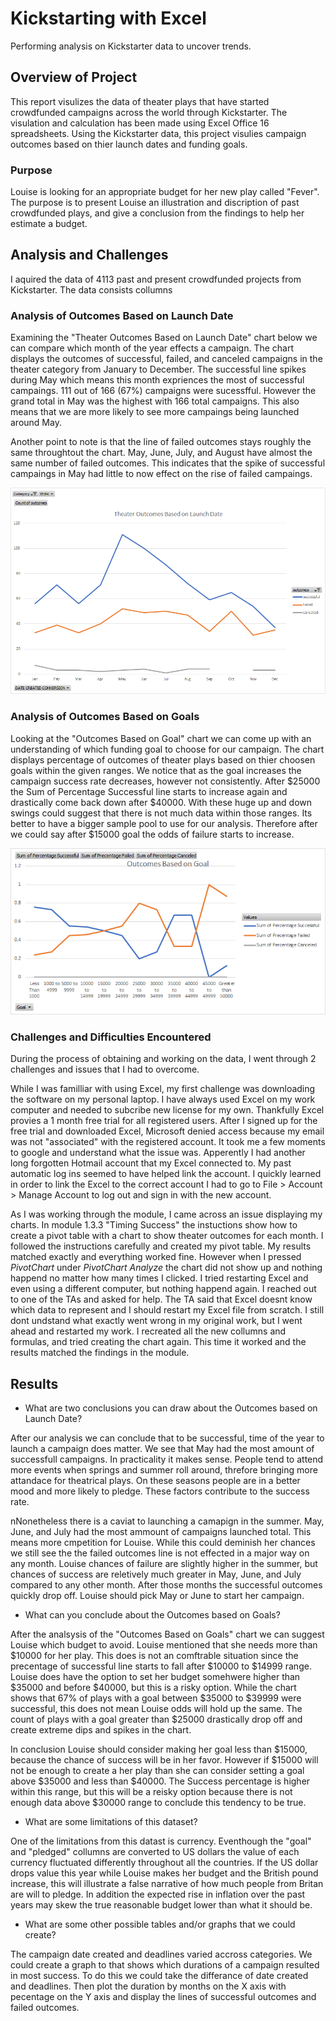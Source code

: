 
# Kickstarting with Excel
Performing analysis on Kickstarter data to uncover trends.

## Overview of Project
This report visulizes the data of theater plays that have started crowdfunded campaigns across the world through Kickstarter. The visulation and calculation has been made using Excel Office 16 spreadsheets. Using the Kickstarter data, this project visulies campaign outcomes based on thier launch dates and funding goals. 

### Purpose
Louise is looking for an appropriate budget for her new play called "Fever". The purpose is to present Louise an illustration and discription of past crowdfunded plays, and give a conclusion from the findings to help her estimate a budget. 

## Analysis and Challenges


I aquired the data of 4113 past and present crowdfunded projects from Kickstarter. The data consists collumns     




### Analysis of Outcomes Based on Launch Date

Examining the "Theater Outcomes Based on Launch Date" chart below we can compare which month of the year effects a campaign. The chart displays the outcomes of successful, failed, and canceled campaigns in the theater category from January to December. The successful line spikes during May which means this month expriences the most of successful campaings. 111 out of 166 (67%) campaigns were sucessfful. However the grand total in May was the highest with 166 total campaigns. This also means that we are more likely to see more campaings being launched around May.

Another point to note is that the line of failed outcomes stays roughly the same throughtout the chart. May, June, July, and August have almost the same number of failed outcomes. This indicates that the spike of successful campaings in May had little to now effect on the rise of failed campaings. 

![Theater_Outcomes_vs_Launch_Date](https://github.com/XSR700/kickstarter-analysis/blob/main/Theater_Outcomes_vs_Launch_Date.png)


### Analysis of Outcomes Based on Goals

Looking at the "Outcomes Based on Goal" chart we can come up with an understanding of which funding goal to choose for our campaign. The chart displays percentage of outcomes of theater plays based on thier choosen goals within the given ranges. We notice that as the goal increases the campaign success rate decreases, however not consistently. After $25000 the Sum of Percentage Successful line starts to increase again and drastically come back down after $40000. With these huge up and down swings could suggest that there is not much data within those ranges. Its better to have a bigger sample pool to use for our analysis. Therefore after we could say after $15000 goal the odds of failure starts to increase.   

![Outcomes_vs_Goals](https://github.com/XSR700/kickstarter-analysis/blob/main/Outcomes_vs_Goals.png)

### Challenges and Difficulties Encountered

During the process of obtaining and working on the data, I went through 2 challenges and issues that I had to overcome. 

While I was familliar with using Excel, my first challenge was downloading the software on my personal laptop. I have always used Excel on my work computer and needed to subcribe new license for my own. Thankfully Excel provies a 1 month free trial for all registered users. After I signed up for the free trial and downloaded Excel, Microsoft denied access because my email was not "associated" with the registered account. It took me a few moments to google and understand what the issue was. Apperently I had another long forgotten Hotmail account that my Excel connected to. My past automatic log ins seemed to have helped link the account. I quickly learned in order to link the Excel to the correct account I had to go to File > Account > Manage Account to log out and sign in with the new account.

As I was working through the module, I came across an issue displaying my charts. In module 1.3.3 "Timing Success" the instuctions show how to create a pivot table with a chart to show theater outcomes for each month. I followed the instructions carefully and created my pivot table. My results matched exactly and everything worked fine. However when I pressed _PivotChart_ under _PivotChart Analyze_ the chart did not show up and nothing happend no matter how many times I clicked. I tried restarting Excel and even using a different computer, but nothing happend again. I reached out to one of the TAs and asked for help. The TA said that Excel doesnt know which data to represent and I should restart my Excel file from scratch. I still dont undstand what exactly went wrong in my original work, but I went ahead and restarted my work. I recreated all the new collumns and formulas, and tried creating the chart again. This time it worked and the results matched the findings in the module.  



## Results

- What are two conclusions you can draw about the Outcomes based on Launch Date?

After our analysis we can conclude that to be successful, time of the year to launch a campaign does matter. We see that May had the most amount of successfull campaigns. In practicality it makes sense. People tend to attend more events when springs and summer roll around, threfore bringing more attandace for theatrical plays. On these seasons people are in a better mood and more likely to pledge. These factors contribute to the success rate. 

nNonetheless there is a caviat to launching a camapign in the summer. May, June, and July had the most ammount of campaigns launched total. This means more cmpetition for Louise. While this could deminish her chances we still see the the failed outcomes line is not effected in a major way on any month. Louise chances of failure are slightly higher in the summer, but chances of success are reletively much greater in May, June, and July compared to any other month. After those months the successful outcomes quickly drop off. Louise should pick May or June to start her campaign. 


- What can you conclude about the Outcomes based on Goals?

After the analsysis of the "Outcomes Based on Goals" chart we can suggest Louise which budget to avoid. Louise mentioned that she needs more than $10000 for her play. This does is not an comftrable situation since the precentage of successful line starts to fall after $10000 to $14999 range. Louise does have the option to set her budget somehwere higher than $35000 and before $40000, but this is a risky option. While the chart shows that 67% of plays with a goal between $35000 to $39999 were successful, this does not mean Louise odds will hold up the same. The count of plays with a goal greater than  $25000 drastically drop off and create extreme dips and spikes in the chart. 

In conclusion Louise should consider making her goal less than $15000, because the chance of success will be in her favor. However if $15000 will not be enough to create a her play than she can consider setting a goal above $35000 and less than $40000. The Success percentage is higher within this range, but this will be a reisky option because there is not enough data above $30000 range to conclude this tendency to be true. 

- What are some limitations of this dataset?

One of the limitations from this datast is currency. Eventhough the "goal" and "pledged" collumns are converted to US dollars the value of each currency fluctuated differently throughout all the countries. If the US dollar drops value this year while Louise makes her budget and the British pound increase, this will illustrate a false narrative of how much people from Britan are will to pledge. In addition the expected rise in inflation over the past years may skew the true reasonable budget lower than what it should be. 


- What are some other possible tables and/or graphs that we could create?

The campaign date created and deadlines varied accross categories. We could create a graph to that shows which durations of a campaign resulted in most success. To do this we could take the differance of date created and deadlines. Then plot the duration by months on the X axis with pecentage on the Y axis and display the lines of successful outcomes and failed outcomes.   

